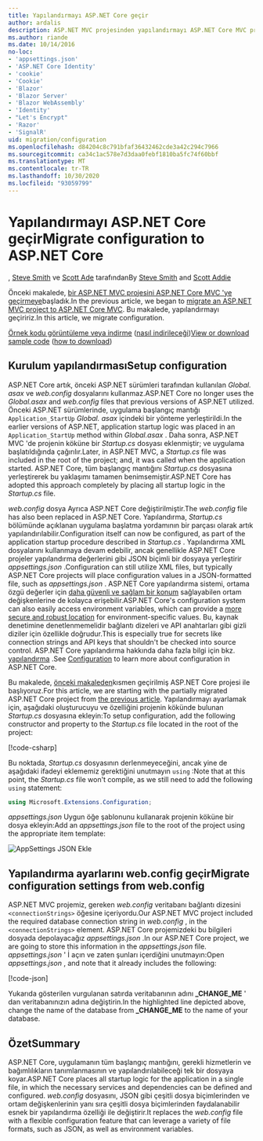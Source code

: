 ```yaml
---
title: Yapılandırmayı ASP.NET Core geçir
author: ardalis
description: ASP.NET MVC projesinden yapılandırmayı ASP.NET Core MVC projesine geçirmeyi öğrenin.
ms.author: riande
ms.date: 10/14/2016
no-loc:
- 'appsettings.json'
- 'ASP.NET Core Identity'
- 'cookie'
- 'Cookie'
- 'Blazor'
- 'Blazor Server'
- 'Blazor WebAssembly'
- 'Identity'
- "Let's Encrypt"
- 'Razor'
- 'SignalR'
uid: migration/configuration
ms.openlocfilehash: d84204c8c791bfaf36432462cde3a42c294c7966
ms.sourcegitcommit: ca34c1ac578e7d3daa0febf1810ba5fc74f60bbf
ms.translationtype: MT
ms.contentlocale: tr-TR
ms.lasthandoff: 10/30/2020
ms.locfileid: "93059799"
---
```

# <a name="migrate-configuration-to-aspnet-core"></a><span data-ttu-id="d4342-103">Yapılandırmayı ASP.NET Core geçir</span><span class="sxs-lookup"><span data-stu-id="d4342-103">Migrate configuration to ASP.NET Core</span></span>

<span data-ttu-id="d4342-104">, [Steve Smith](https://ardalis.com/) ve [Scott Ade](https://scottaddie.com) tarafından</span><span class="sxs-lookup"><span data-stu-id="d4342-104">By [Steve Smith](https://ardalis.com/) and [Scott Addie](https://scottaddie.com)</span></span>

<span data-ttu-id="d4342-105">Önceki makalede, [bir ASP.NET MVC projesini ASP.NET Core MVC 'ye geçirmeye](xref:migration/mvc)başladık.</span><span class="sxs-lookup"><span data-stu-id="d4342-105">In the previous article, we began to [migrate an ASP.NET MVC project to ASP.NET Core MVC](xref:migration/mvc).</span></span> <span data-ttu-id="d4342-106">Bu makalede, yapılandırmayı geçiririz.</span><span class="sxs-lookup"><span data-stu-id="d4342-106">In this article, we migrate configuration.</span></span>

<span data-ttu-id="d4342-107">[Örnek kodu görüntüleme veya indirme](https://github.com/dotnet/AspNetCore.Docs/tree/master/aspnetcore/migration/configuration/samples) ([nasıl indirileceği](xref:index#how-to-download-a-sample))</span><span class="sxs-lookup"><span data-stu-id="d4342-107">[View or download sample code](https://github.com/dotnet/AspNetCore.Docs/tree/master/aspnetcore/migration/configuration/samples) ([how to download](xref:index#how-to-download-a-sample))</span></span>

## <a name="setup-configuration"></a><span data-ttu-id="d4342-108">Kurulum yapılandırması</span><span class="sxs-lookup"><span data-stu-id="d4342-108">Setup configuration</span></span>

<span data-ttu-id="d4342-109">ASP.NET Core artık, önceki ASP.NET sürümleri tarafından kullanılan *Global. asax* ve *web.config* dosyalarını kullanmaz.</span><span class="sxs-lookup"><span data-stu-id="d4342-109">ASP.NET Core no longer uses the *Global.asax* and *web.config* files that previous versions of ASP.NET utilized.</span></span> <span data-ttu-id="d4342-110">Önceki ASP.NET sürümlerinde, uygulama başlangıç mantığı `Application_StartUp` *Global. asax* içindeki bir yönteme yerleştirildi.</span><span class="sxs-lookup"><span data-stu-id="d4342-110">In the earlier versions of ASP.NET, application startup logic was placed in an `Application_StartUp` method within *Global.asax* .</span></span> <span data-ttu-id="d4342-111">Daha sonra, ASP.NET MVC 'de projenin köküne bir *Startup.cs* dosyası eklenmiştir; ve uygulama başlatıldığında çağırılır.</span><span class="sxs-lookup"><span data-stu-id="d4342-111">Later, in ASP.NET MVC, a *Startup.cs* file was included in the root of the project; and, it was called when the application started.</span></span> <span data-ttu-id="d4342-112">ASP.NET Core, tüm başlangıç mantığını *Startup.cs* dosyasına yerleştirerek bu yaklaşımı tamamen benimsemiştir.</span><span class="sxs-lookup"><span data-stu-id="d4342-112">ASP.NET Core has adopted this approach completely by placing all startup logic in the *Startup.cs* file.</span></span>

<span data-ttu-id="d4342-113">*web.config* dosya Ayrıca ASP.NET Core değiştirilmiştir.</span><span class="sxs-lookup"><span data-stu-id="d4342-113">The *web.config* file has also been replaced in ASP.NET Core.</span></span> <span data-ttu-id="d4342-114">Yapılandırma, *Startup.cs* bölümünde açıklanan uygulama başlatma yordamının bir parçası olarak artık yapılandırılabilir.</span><span class="sxs-lookup"><span data-stu-id="d4342-114">Configuration itself can now be configured, as part of the application startup procedure described in *Startup.cs* .</span></span> <span data-ttu-id="d4342-115">Yapılandırma XML dosyalarını kullanmaya devam edebilir, ancak genellikle ASP.NET Core projeler yapılandırma değerlerini gibi JSON biçimli bir dosyaya yerleştirir *appsettings.json* .</span><span class="sxs-lookup"><span data-stu-id="d4342-115">Configuration can still utilize XML files, but typically ASP.NET Core projects will place configuration values in a JSON-formatted file, such as *appsettings.json* .</span></span> <span data-ttu-id="d4342-116">ASP.NET Core yapılandırma sistemi, ortama özgü değerler için [daha güvenli ve sağlam bir konum](xref:security/app-secrets) sağlayabilen ortam değişkenlerine de kolayca erişebilir.</span><span class="sxs-lookup"><span data-stu-id="d4342-116">ASP.NET Core's configuration system can also easily access environment variables, which can provide a [more secure and robust location](xref:security/app-secrets) for environment-specific values.</span></span> <span data-ttu-id="d4342-117">Bu, kaynak denetimine denetlenmemelidir bağlantı dizeleri ve API anahtarları gibi gizli diziler için özellikle doğrudur.</span><span class="sxs-lookup"><span data-stu-id="d4342-117">This is especially true for secrets like connection strings and API keys that shouldn't be checked into source control.</span></span> <span data-ttu-id="d4342-118">ASP.NET Core yapılandırma hakkında daha fazla bilgi için bkz. [yapılandırma](xref:fundamentals/configuration/index) .</span><span class="sxs-lookup"><span data-stu-id="d4342-118">See [Configuration](xref:fundamentals/configuration/index) to learn more about configuration in ASP.NET Core.</span></span>

<span data-ttu-id="d4342-119">Bu makalede, [önceki makaleden](xref:migration/mvc)kısmen geçirilmiş ASP.NET Core projesi ile başlıyoruz.</span><span class="sxs-lookup"><span data-stu-id="d4342-119">For this article, we are starting with the partially migrated ASP.NET Core project from [the previous article](xref:migration/mvc).</span></span> <span data-ttu-id="d4342-120">Yapılandırmayı ayarlamak için, aşağıdaki oluşturucuyu ve özelliğini projenin kökünde bulunan *Startup.cs* dosyasına ekleyin:</span><span class="sxs-lookup"><span data-stu-id="d4342-120">To setup configuration, add the following constructor and property to the *Startup.cs* file located in the root of the project:</span></span>

[!code-csharp[](configuration/samples/WebApp1/src/WebApp1/Startup.cs?range=11-16)]

<span data-ttu-id="d4342-121">Bu noktada, *Startup.cs* dosyasının derlenmeyeceğini, ancak yine de aşağıdaki ifadeyi eklememiz gerektiğini unutmayın `using` :</span><span class="sxs-lookup"><span data-stu-id="d4342-121">Note that at this point, the *Startup.cs* file won't compile, as we still need to add the following `using` statement:</span></span>

```csharp
using Microsoft.Extensions.Configuration;
```

<span data-ttu-id="d4342-122">*appsettings.json* Uygun öğe şablonunu kullanarak projenin köküne bir dosya ekleyin:</span><span class="sxs-lookup"><span data-stu-id="d4342-122">Add an *appsettings.json* file to the root of the project using the appropriate item template:</span></span>

![AppSettings JSON Ekle](configuration/_static/add-appsettings-json.png)

## <a name="migrate-configuration-settings-from-webconfig"></a><span data-ttu-id="d4342-124">Yapılandırma ayarlarını web.config geçir</span><span class="sxs-lookup"><span data-stu-id="d4342-124">Migrate configuration settings from web.config</span></span>

<span data-ttu-id="d4342-125">ASP.NET MVC projemiz, gereken *web.config* veritabanı bağlantı dizesini `<connectionStrings>` öğesine içeriyordu.</span><span class="sxs-lookup"><span data-stu-id="d4342-125">Our ASP.NET MVC project included the required database connection string in *web.config* , in the `<connectionStrings>` element.</span></span> <span data-ttu-id="d4342-126">ASP.NET Core projemizdeki bu bilgileri dosyada depolayacağız *appsettings.json* .</span><span class="sxs-lookup"><span data-stu-id="d4342-126">In our ASP.NET Core project, we are going to store this information in the *appsettings.json* file.</span></span> <span data-ttu-id="d4342-127">*appsettings.json* ' İ açın ve zaten şunları içerdiğini unutmayın:</span><span class="sxs-lookup"><span data-stu-id="d4342-127">Open *appsettings.json* , and note that it already includes the following:</span></span>

[!code-json[](../migration/configuration/samples/WebApp1/src/WebApp1/appsettings.json?highlight=4)]

<span data-ttu-id="d4342-128">Yukarıda gösterilen vurgulanan satırda veritabanının adını **_CHANGE_ME** ' dan veritabanınızın adına değiştirin.</span><span class="sxs-lookup"><span data-stu-id="d4342-128">In the highlighted line depicted above, change the name of the database from **_CHANGE_ME** to the name of your database.</span></span>

## <a name="summary"></a><span data-ttu-id="d4342-129">Özet</span><span class="sxs-lookup"><span data-stu-id="d4342-129">Summary</span></span>

<span data-ttu-id="d4342-130">ASP.NET Core, uygulamanın tüm başlangıç mantığını, gerekli hizmetlerin ve bağımlılıkların tanımlanmasının ve yapılandırılabileceği tek bir dosyaya koyar.</span><span class="sxs-lookup"><span data-stu-id="d4342-130">ASP.NET Core places all startup logic for the application in a single file, in which the necessary services and dependencies can be defined and configured.</span></span> <span data-ttu-id="d4342-131">*web.config* dosyasını, JSON gibi çeşitli dosya biçimlerinden ve ortam değişkenlerinin yanı sıra çeşitli dosya biçimlerinden faydalanabilir esnek bir yapılandırma özelliği ile değiştirir.</span><span class="sxs-lookup"><span data-stu-id="d4342-131">It replaces the *web.config* file with a flexible configuration feature that can leverage a variety of file formats, such as JSON, as well as environment variables.</span></span>

